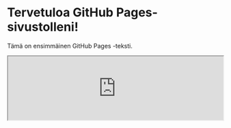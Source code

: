 
# Tervetuloa GitHub Pages-sivustolleni!

Tämä on ensimmäinen GitHub Pages -teksti.

<iframe src="https://kristinLu.github.io/Pilvipalvelut/index.html" width="100%"></iframe>
